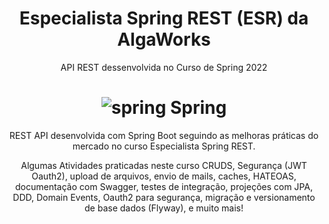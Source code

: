 <h1 align="center">Especialista Spring REST (ESR) da AlgaWorks </h1>

<p align="center">API REST dessenvolvida no Curso de Spring 2022</p>

<h1 align="center"> <img class="ml-4 w-8 h-8 sm:w-10 sm:h-10" src="https://www.vectorlogo.zone/logos/springio/springio-icon.svg" alt="spring">
<a > Spring</a> </h1>
<p align="center">REST API desenvolvida com Spring Boot seguindo as melhoras práticas do mercado no curso Especialista Spring REST.</p>

<p align="center"> Algumas Atividades praticadas neste curso CRUDS, Segurança (JWT Oauth2), upload de arquivos, envio de mails, caches, HATEOAS,
documentação com Swagger, testes de integração, projeções com JPA, DDD, Domain Events, Oauth2 para segurança, 
migração e versionamento de base dados (Flyway), e muito mais!</p>
